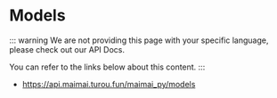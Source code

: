 # Models

::: warning
We are not providing this page with your specific language, please check out our API Docs.

You can refer to the links below about this content.
:::

- https://api.maimai.turou.fun/maimai_py/models